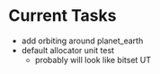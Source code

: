 # **Current Tasks**
* add orbiting around planet_earth
* default allocator unit test
    * probably will look like bitset UT
